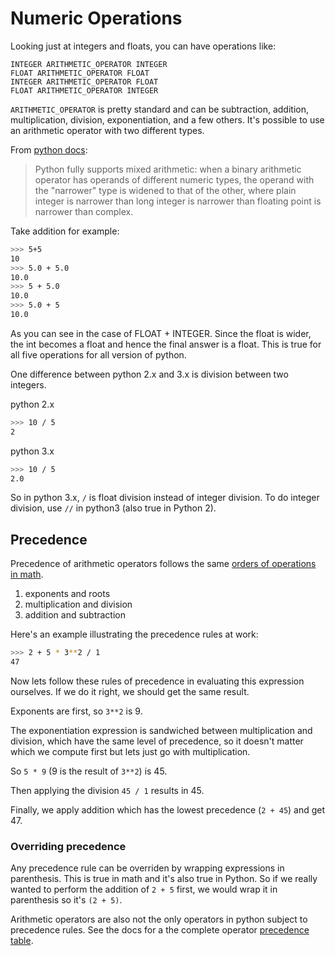 # Numeric Operations 

Looking just at integers and floats, you can have operations like: 

```
INTEGER ARITHMETIC_OPERATOR INTEGER 
FLOAT ARITHMETIC_OPERATOR FLOAT 
INTEGER ARITHMETIC_OPERATOR FLOAT 
FLOAT ARITHMETIC_OPERATOR INTEGER 
```

`ARITHMETIC_OPERATOR` is pretty standard and can be subtraction, addition, multiplication, division, exponentiation, and a few others. It's possible to use an arithmetic operator with two different types.

From [python docs](https://docs.python.org/2.4/lib/typesnumeric.html):
> Python fully supports mixed arithmetic: when a binary arithmetic operator has operands of different numeric types, the operand with the "narrower" type is widened to that of the other, where plain integer is narrower than long integer is narrower than floating point is narrower than complex.


Take addition for example: 

```bash
>>> 5+5
10
>>> 5.0 + 5.0
10.0
>>> 5 + 5.0
10.0
>>> 5.0 + 5
10.0
```

As you can see in the case of FLOAT + INTEGER. Since the float is wider, the int becomes a float and hence the final answer is a float. This is true for all five operations for all version of python.

One difference between python 2.x and 3.x is division between two integers.

python 2.x
```bash
>>> 10 / 5
2
```

python 3.x 
```bash
>>> 10 / 5
2.0
```

So in python 3.x, `/` is float division instead of integer division. To do integer division, use `//` in python3 (also true in Python 2).

## Precedence 

Precedence of arithmetic operators follows the same [orders of operations in math](https://en.wikipedia.org/wiki/Order_of_operations).

1. exponents and roots
2. multiplication and division
3. addition and subtraction 

Here's an example illustrating the precedence rules at work: 

```bash
>>> 2 + 5 * 3**2 / 1
47
```

Now lets follow these rules of precedence in evaluating this expression ourselves. If we do it right, we should get the same result.

Exponents are first, so `3**2` is 9. 

The exponentiation expression is sandwiched between multiplication and division, which have the same level of precedence, so it doesn't matter which we compute first but lets just go with multiplication. 

So `5 * 9` (9 is the result of `3**2`) is 45. 

Then applying the division `45 / 1` results in 45.

Finally, we apply addition which has the lowest precedence (`2 + 45`) and get 47.

### Overriding precedence

Any precedence rule can be overriden by wrapping expressions in parenthesis. This is true in math and it's also true in Python. So if we really wanted to perform the addition of `2 + 5` first, we would wrap it in parenthesis so it's `(2 + 5)`.


Arithmetic operators are also not the only operators in python subject to precedence rules. See the docs for a the complete operator [precedence table](https://docs.python.org/3/reference/expressions.html#operator-precedence).
